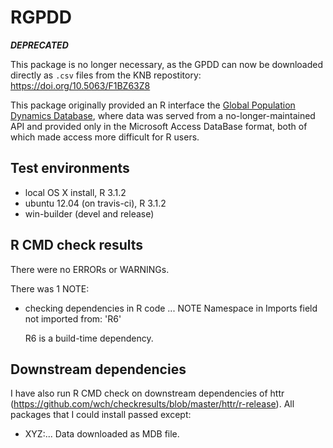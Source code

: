 <!-- README.md is generated from README.Rmd. Please edit that file -->
RGPDD
=====

***DEPRECATED*** 

This package is no longer necessary, as the GPDD can now be downloaded directly as `.csv` files from the KNB repostitory: <https://doi.org/10.5063/F1BZ63Z8>


This package originally provided an R interface the [Global Population Dynamics Database](http://www3.imperial.ac.uk/cpb/databases/gpdd), where data was served from a no-longer-maintained API and provided only in the Microsoft Access DataBase format, both of which made access more difficult for R users.  

## Test environments
* local OS X install, R 3.1.2
* ubuntu 12.04 (on travis-ci), R 3.1.2
* win-builder (devel and release)

## R CMD check results
There were no ERRORs or WARNINGs. 

There was 1 NOTE:

* checking dependencies in R code ... NOTE
  Namespace in Imports field not imported from: 'R6'

  R6 is a build-time dependency.

## Downstream dependencies
I have also run R CMD check on downstream dependencies of httr 
(https://github.com/wch/checkresults/blob/master/httr/r-release). All packages 
that I could install passed except:

* XYZ:...
Data downloaded as MDB file.  
